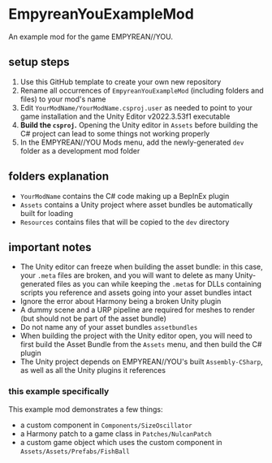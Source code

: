 # EmpyreanYouExampleMod

An example mod for the game EMPYREAN//YOU.

## setup steps

1. Use this GitHub template to create your own new repository
2. Rename all occurrences of `EmpyreanYouExampleMod` (including folders and files) to your mod's name
3. Edit `YourModName/YourModName.csproj.user` as needed to point to your game installation and the Unity Editor v2022.3.53f1 executable
4. **Build the `csproj`.** Opening the Unity editor in `Assets` before building the C# project can lead to some things not working properly
5. In the EMPYREAN//YOU Mods menu, add the newly-generated `dev` folder as a development mod folder

## folders explanation

- `YourModName` contains the C# code making up a BepInEx plugin
- `Assets` contains a Unity project where asset bundles be automatically built for loading
- `Resources` contains files that will be copied to the `dev` directory

## important notes

- The Unity editor can freeze when building the asset bundle: in this case, your `.meta` files are broken, and you will want to delete as many Unity-generated files as you can while keeping the `.meta`s for DLLs containing scripts you reference and assets going into your asset bundles intact
- Ignore the error about Harmony being a broken Unity plugin
- A dummy scene and a URP pipeline are required for meshes to render (but should not be part of the asset bundle)
- Do not name any of your asset bundles `assetbundles`
- When building the project with the Unity editor open, you will need to first build the Asset Bundle from the `Assets` menu, and then build the C# plugin
- The Unity project depends on EMPYREAN//YOU's built `Assembly-CSharp`, as well as all the Unity plugins it references

### this example specifically

This example mod demonstrates a few things:
- a custom component in `Components/SizeOscillator`
- a Harmony patch to a game class in `Patches/NulcanPatch`
- a custom game object which uses the custom component in `Assets/Assets/Prefabs/FishBall`
